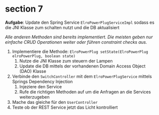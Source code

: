 # section 7

**Aufgabe**: Update den Spring Service `ElroPowerPlugServiceImpl` sodass es die JNI Klasse zum schalten nutzt und die DB aktualisiert

*Alle anderen Methoden sind bereits implementiert. Die meisten geben nur einfache CRUD Operationen weiter oder führen constraint checks aus.*

1. Implementiere die Methode: `ElroPowerPlug setState(ElroPowerPlug elroPowerPlug, boolean state)` 
	1. Nutze die JNI Klasse zum steuern der Lampen
	2. Update die DB mittels der vorhandenen Domain Access Object (DAO) Klasse
2. Verbinde den `SwitchController` mit dem `ElroPowerPlugService` mittels Springs Dependency Injection
	1. Injeziere den Service
	2. Rufe die richtigen Methoden auf um die Anfragen an die Services weiterzugeben
3. Mache das gleiche für den `UserController`
4. Teste ob der REST Service jetzt das Licht kontrolliert
